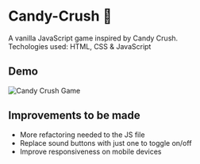 # Candy-Crush :candy: 
A vanilla JavaScript game inspired by Candy Crush.</br>
Techologies used: HTML, CSS & JavaScript

## Demo
![Candy Crush Game](assets/demo.gif)

## Improvements to be made
- More refactoring needed to the JS file
- Replace sound buttons with just one to toggle on/off
- Improve responsiveness on mobile devices 
